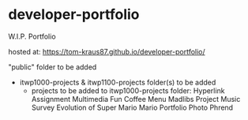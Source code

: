 # developer-portfolio
W.I.P. Portfolio


hosted at: https://tom-kraus87.github.io/developer-portfolio/

"public" folder to be added
- itwp1000-projects & itwp1100-projects folder(s) to be added
  - projects to be added to itwp1000-projects folder:
      Hyperlink Assignment
      Multimedia Fun
      Coffee Menu
      Madlibs Project
      Music Survey
      Evolution of Super Mario
      Mario Portfolio
      Photo Phrend
      

